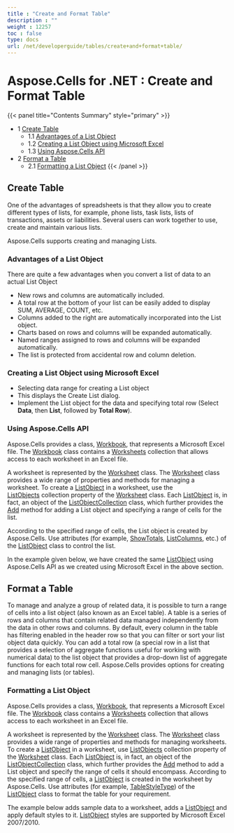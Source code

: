 ```yaml
---
title : "Create and Format Table" 
description : "" 
weight : 12257 
toc : false
type: docs
url: /net/developerguide/tables/create+and+format+table/
---
```


# Aspose.Cells for .NET : Create and Format Table


{{< panel title="Contents Summary" style="primary" >}}
*   1 [Create Table](#create-table)
    *   1.1 [Advantages of a List Object](#advantages-of-a-list-object)
    *   1.2 [Creating a List Object using Microsoft Excel](#creating-a-list-object-using-microsoft-excel)
    *   1.3 [Using Aspose.Cells API](#using-aspose.cells-api)
*   2 [Format a Table](#format-a-table)
    *   2.1 [Formatting a List Object](#formatting-a-list-object)
{{< /panel >}}
 

## Create Table

One of the advantages of spreadsheets is that they allow you to create different types of lists, for example, phone lists, task lists, lists of transactions, assets or liabilities. Several users can work together to use, create and maintain various lists.

Aspose.Cells supports creating and managing Lists.

### Advantages of a List Object

There are quite a few advantages when you convert a list of data to an actual List Object

*   New rows and columns are automatically included.
*   A total row at the bottom of your list can be easily added to display SUM, AVERAGE, COUNT, etc.
*   Columns added to the right are automatically incorporated into the List object.
*   Charts based on rows and columns will be expanded automatically.
*   Named ranges assigned to rows and columns will be expanded automatically.
*   The list is protected from accidental row and column deletion.

### Creating a List Object using Microsoft Excel

*   Selecting data range for creating a List object
*   This displays the Create List dialog.
*   Implement the List object for the data and specifying total row (Select **Data**, then **List**, followed by **Total Row**).

### Using Aspose.Cells API

Aspose.Cells provides a class, [Workbook](https://apireference.aspose.com/net/cells/aspose.cells/workbook), that represents a Microsoft Excel file. The [Workbook](https://apireference.aspose.com/net/cells/aspose.cells/workbook) class contains a [Worksheets](https://apireference.aspose.com/net/cells/aspose.cells/workbook/properties/worksheets) collection that allows access to each worksheet in an Excel file.

A worksheet is represented by the [Worksheet](https://apireference.aspose.com/net/cells/aspose.cells/worksheet) class. The [Worksheet](https://apireference.aspose.com/net/cells/aspose.cells/worksheet) class provides a wide range of properties and methods for managing a worksheet. To create a [ListObject](https://apireference.aspose.com/net/cells/aspose.cells.tables/listobject) in a worksheet, use the [ListObjects](https://apireference.aspose.com/net/cells/aspose.cells/worksheet/properties/listobjects) collection property of the [Worksheet](https://apireference.aspose.com/net/cells/aspose.cells/worksheet) class. Each [ListObject](https://apireference.aspose.com/net/cells/aspose.cells.tables/listobject) is, in fact, an object of the [ListObjectCollection](https://apireference.aspose.com/net/cells/aspose.cells.tables/listobjectcollection) class, which further provides the [Add](https://apireference.aspose.com/net/cells/aspose.cells.tables/listobjectcollection/methods/add/index) method for adding a List object and specifying a range of cells for the list.

According to the specified range of cells, the List object is created by Aspose.Cells. Use attributes (for example, [ShowTotals](https://apireference.aspose.com/net/cells/aspose.cells.tables/listobject/properties/showtotals), [ListColumns](https://apireference.aspose.com/net/cells/aspose.cells.tables/listobject/properties/listcolumns), etc.) of the [ListObject](https://apireference.aspose.com/net/cells/aspose.cells.tables/listobject) class to control the list.

In the example given below, we have created the same [ListObject](https://apireference.aspose.com/net/cells/aspose.cells.tables/listobject) using Aspose.Cells API as we created using Microsoft Excel in the above section.

## Format a Table

To manage and analyze a group of related data, it is possible to turn a range of cells into a list object (also known as an Excel table). A table is a series of rows and columns that contain related data managed independently from the data in other rows and columns. By default, every column in the table has filtering enabled in the header row so that you can filter or sort your list object data quickly. You can add a total row (a special row in a list that provides a selection of aggregate functions useful for working with numerical data) to the list object that provides a drop-down list of aggregate functions for each total row cell. Aspose.Cells provides options for creating and managing lists (or tables).

### Formatting a List Object

Aspose.Cells provides a class, [Workbook](https://apireference.aspose.com/net/cells/aspose.cells/workbook), that represents a Microsoft Excel file. The [Workbook](https://apireference.aspose.com/net/cells/aspose.cells/workbook) class contains a [Worksheets](https://apireference.aspose.com/net/cells/aspose.cells/workbook/properties/worksheets) collection that allows access to each worksheet in an Excel file.

A worksheet is represented by the [Worksheet](https://apireference.aspose.com/net/cells/aspose.cells/worksheet) class. The [Worksheet](https://apireference.aspose.com/net/cells/aspose.cells/worksheet) class provides a wide range of properties and methods for managing worksheets. To create a [ListObject](https://apireference.aspose.com/net/cells/aspose.cells.tables/listobject) in a worksheet, use [ListObjects](https://apireference.aspose.com/net/cells/aspose.cells/worksheet/properties/listobjects) collection property of the [Worksheet](https://apireference.aspose.com/net/cells/aspose.cells/worksheet) class. Each [ListObject](https://apireference.aspose.com/net/cells/aspose.cells.tables/listobject) is, in fact, an object of the [ListObjectCollection](https://apireference.aspose.com/net/cells/aspose.cells.tables/listobjectcollection) class, which further provides the [Add](https://apireference.aspose.com/net/cells/aspose.cells.tables/listobjectcollection/methods/add/index) method to add a List object and specify the range of cells it should encompass. According to the specified range of cells, a [ListObject](https://apireference.aspose.com/net/cells/aspose.cells.tables/listobject) is created in the worksheet by Aspose.Cells. Use attributes (for example, [TableStyleType](https://apireference.aspose.com/net/cells/aspose.cells.tables/listobject/properties/tablestyletype)) of the [ListObject](https://apireference.aspose.com/net/cells/aspose.cells.tables/listobject) class to format the table for your requirement.

The example below adds sample data to a worksheet, adds a [ListObject](https://apireference.aspose.com/net/cells/aspose.cells.tables/listobject) and apply default styles to it. [ListObject](https://apireference.aspose.com/net/cells/aspose.cells.tables/listobject) styles are supported by Microsoft Excel 2007/2010.

